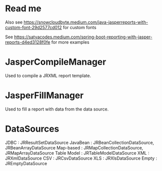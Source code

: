 # Read me

Also see
https://snowcloudbyte.medium.com/java-jasperreports-with-custom-font-29d2577cd012
for custom fonts

See
https://satyacodes.medium.com/spring-boot-reporting-with-jasper-reports-d4ed3128f0fe
for more examples

# JasperCompileManager

Used to compile a JRXML report template.

# JasperFillManager

Used to fill a report with data from the data source.

# DataSources

JDBC : JRResultSetDataSource
JavaBean : JRBeanCollectionDataSource, JRBeanArrayDataSource
Map-based : JRMapCollectionDataSource, JRMapArrayDataSource
Table Model : JRTableModelDataSource
XML : JRXmlDataSource
CSV : JRCsvDataSource
XLS : JRXlsDataSource
Empty : JREmptyDataSource